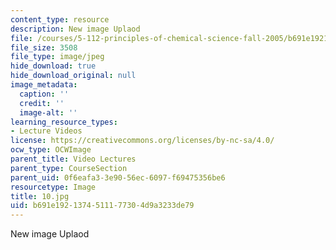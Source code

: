 ```yaml
---
content_type: resource
description: New image Uplaod
file: /courses/5-112-principles-of-chemical-science-fall-2005/b691e1921374511177304d9a3233de79_10.jpg
file_size: 3508
file_type: image/jpeg
hide_download: true
hide_download_original: null
image_metadata:
  caption: ''
  credit: ''
  image-alt: ''
learning_resource_types:
- Lecture Videos
license: https://creativecommons.org/licenses/by-nc-sa/4.0/
ocw_type: OCWImage
parent_title: Video Lectures
parent_type: CourseSection
parent_uid: 0f6eafa3-3e90-56ec-6097-f69475356be6
resourcetype: Image
title: 10.jpg
uid: b691e192-1374-5111-7730-4d9a3233de79
---
```

New image Uplaod
